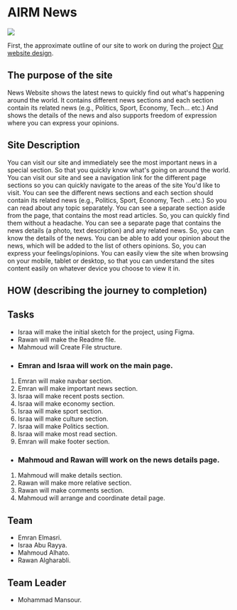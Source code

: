 # AIRM News
![](https://i.imgur.com/4AFESWe.png)

First, the approximate outline of our site to work on during the project [Our website design](https://www.figma.com/file/oBI6RgbeItB1yKLrIlw9NV/Untitled?node-id=8%3A85).

## The purpose of the site
News Website shows the latest news to quickly find out what's happening around the world. It contains different news sections and each section contain its related news (e.g., Politics, Sport, Economy, Tech... etc.) And shows the details of the news and also supports freedom of expression where you can express your opinions.
## Site Description
You can visit our site and immediately see the most important news in a special section. So that you quickly know what's going on around the world. You can visit our site and see a navigation link for the different page sections so you can quickly navigate to the areas of the site You'd like to visit. You can see the different news sections and each section should contain its related news (e.g., Politics, Sport, Economy, Tech ...etc.) So you can read about any topic separately. You can see a separate section aside from the page, that contains the most read articles. So, you can quickly find them without a headache. You can see a separate page that contains the news details (a photo, text description) and any related news. So, you can know the details of the news. You can be able to add your opinion about the news, which will be added to the list of others opinions. So, you can express your feelings/opinions. You can easily view the site when browsing on your mobile, tablet or desktop, so that you can understand the sites content easily on whatever device you choose to view it in.
## HOW (describing the journey to completion)


## Tasks
* Israa will make the initial sketch for the project, using Figma. 
* Rawan will make the Readme file. 
* Mahmoud  will Create File structure.
* ### Emran and Israa will work on the main page.
1. Emran will make navbar section.
2. Emran will make important news section.
3. Israa will make recent posts section.
4. Israa will make economy section.
5. Israa will make sport section.
6. Israa will make culture section.
7. Israa will make Politics section.
8. Israa will make most read section.
9. Emran will make footer section.

* ### Mahmoud and Rawan will work on the news details page.
1. Mahmoud will make details section.
2. Rawan will make more relative section.
3. Rawan will make comments section.
4. Mahmoud will arrange and coordinate detail page.

## Team 
* Emran Elmasri.
* Israa Abu Rayya.
* Mahmoud Alhato.
* Rawan Algharabli.

## Team Leader
* Mohammad Mansour.